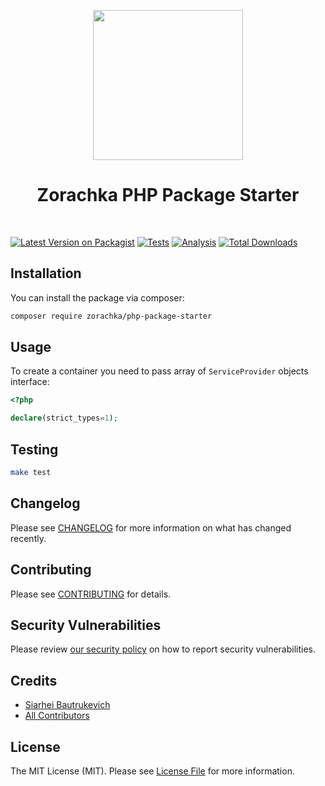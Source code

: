 <p align="center">
    <a href="https://github.com/zorachka" target="_blank">
        <img src="https://avatars0.githubusercontent.com/u/86768962" height="240px">
    </a>
    <h1 align="center">Zorachka PHP Package Starter</h1>
    <br>
</p>

[![Latest Version on Packagist](https://img.shields.io/packagist/v/zorachka/php-package-starter.svg?style=flat-square)](https://packagist.org/packages/zorachka/php-package-starter)
[![Tests](https://github.com/zorachka/php-package-starter/actions/workflows/test.yml/badge.svg?branch=main)](https://github.com/zorachka/php-package-starter/actions/workflows/test.yml)
[![Analysis](https://github.com/zorachka/php-package-starter/actions/workflows/analyse.yml/badge.svg?branch=main)](https://github.com/zorachka/php-package-starter/actions/workflows/analyse.yml)
[![Total Downloads](https://img.shields.io/packagist/dt/zorachka/php-package-starter.svg?style=flat-square)](https://packagist.org/packages/zorachka/php-package-starter)
## Installation

You can install the package via composer:

```bash
composer require zorachka/php-package-starter
```

## Usage

To create a container you need to pass array of `ServiceProvider` objects interface:

```php
<?php

declare(strict_types=1);

```

## Testing

```bash
make test
```

## Changelog

Please see [CHANGELOG](CHANGELOG.md) for more information on what has changed recently.

## Contributing

Please see [CONTRIBUTING](.github/CONTRIBUTING.md) for details.

## Security Vulnerabilities

Please review [our security policy](../../security/policy) on how to report security vulnerabilities.

## Credits

- [Siarhei Bautrukevich](https://github.com/bautrukevich)
- [All Contributors](../../contributors)

## License

The MIT License (MIT). Please see [License File](LICENSE.md) for more information.
